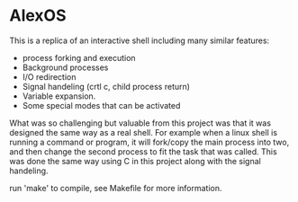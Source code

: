 # AlexOS
This is a replica of an interactive shell including many similar features:
- process forking and execution
- Background processes
- I/O redirection
- Signal handeling (crtl c, child process return)<br>
- Variable expansion.<br>
- Some special modes that can be activated<br>

What was so challenging but valuable from this project was that it was designed the same way as a real shell. For example when a linux shell is running a command or program, it will fork/copy the main process into two, and then change the second process to fit the task that was called. This was done the same way using C in this project along with the signal handeling.

run 'make' to compile, see Makefile for more information.
